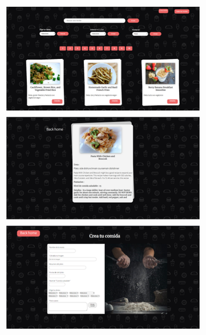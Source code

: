 
<p align="rigth">
 <img src='1.png'</img>
</p>
<p align="rigth">
 <img src='3.png'</img>
</p>
<p align="rigth">
 <img src='2.png'</img>
</p>